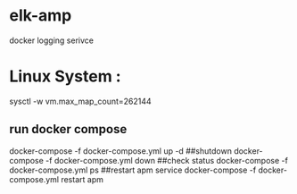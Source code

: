 # elk-amp
docker logging serivce
# Linux System :
sysctl -w vm.max_map_count=262144
## run docker compose
docker-compose -f docker-compose.yml up -d
##shutdown
docker-compose -f docker-compose.yml down
##check status
docker-compose -f docker-compose.yml ps
##restart apm service
docker-compose -f docker-compose.yml restart apm
